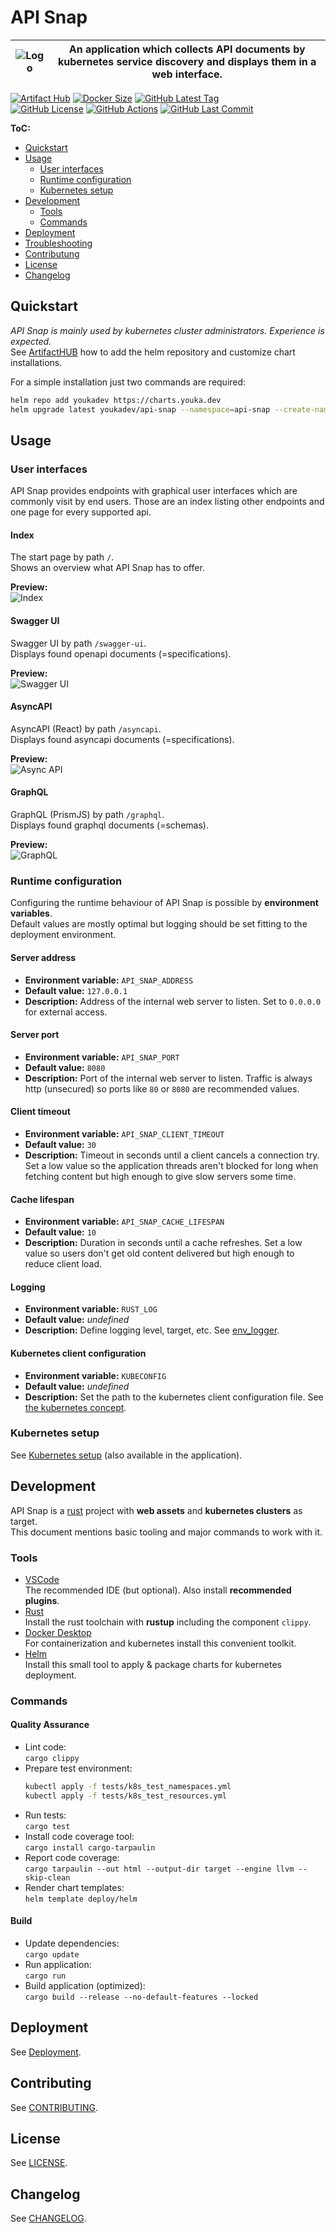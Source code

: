 # API Snap

| ![Logo](docs/logo.svg) | An application which collects API documents by kubernetes service discovery and displays them in a web interface. |
|---|---|

[![Artifact Hub](https://img.shields.io/endpoint?url=https://artifacthub.io/badge/repository/youkadev)](https://artifacthub.io/packages/helm/youkadev/api-snap/)
[![Docker Size](https://badgen.net/docker/size/youkadev/api-snap?icon=docker&label=Docker%20Size&color=blue)](https://hub.docker.com/r/youkadev/api-snap)
[![GitHub Latest Tag](https://badgen.net/github/tag/youka/api-snap?icon=github&label=Latest%20Tag&color=black)](https://github.com/youka/api-snap/tags)  
[![GitHub License](https://badgen.net/github/license/youka/api-snap?icon=github&label=License&color=green)](./LICENSE)
[![GitHub Actions](https://github.com/youka/api-snap/actions/workflows/main.yml/badge.svg)](https://github.com/Youka/api-snap/actions)
[![GitHub Last Commit](https://badgen.net/github/last-commit/youka/api-snap?icon=github&label=Last%20Commit)](https://github.com/Youka/api-snap/commits)

**ToC:**
* [Quickstart](#quickstart)
* [Usage](#usage)
  * [User interfaces](#user-interfaces)
  * [Runtime configuration](#runtime-configuration)
  * [Kubernetes setup](#kubernetes-setup)
* [Development](#development)
  * [Tools](#tools)
  * [Commands](#commands)
* [Deployment](#deployment)
* [Troubleshooting](#troubleshooting)
* [Contributung](#contributing)
* [License](#license)
* [Changelog](#changelog)


## Quickstart
_API Snap is mainly used by kubernetes cluster administrators. Experience is expected._  
See [ArtifactHUB](https://artifacthub.io/packages/helm/youkadev/api-snap/) how to add the helm repository and customize chart installations.

For a simple installation just two commands are required:
```sh
helm repo add youkadev https://charts.youka.dev
helm upgrade latest youkadev/api-snap --namespace=api-snap --create-namespace --install --atomic
```

## Usage

### User interfaces
API Snap provides endpoints with graphical user interfaces which are commonly visit by end users. Those are an index listing other endpoints and one page for every supported api.

#### Index
The start page by path `/`.  
Shows an overview what API Snap has to offer.

**Preview:**  
![Index](./docs/preview_index.png)

#### Swagger UI
Swagger UI by path `/swagger-ui`.  
Displays found openapi documents (=specifications).

**Preview:**  
![Swagger UI](./docs/preview_swaggerui.png)

#### AsyncAPI
AsyncAPI (React) by path `/asyncapi`.  
Displays found asyncapi documents (=specifications).

**Preview:**  
![Async API](./docs/preview_asyncapi.png)

#### GraphQL
GraphQL (PrismJS) by path `/graphql`.  
Displays found graphql documents (=schemas).

**Preview:**  
![GraphQL](./docs/preview_graphql.png)

### Runtime configuration
Configuring the runtime behaviour of API Snap is possible by **environment variables**.  
Default values are mostly optimal but logging should be set fitting to the deployment environment.

#### Server address
* **Environment variable:** `API_SNAP_ADDRESS`
* **Default value:** `127.0.0.1`
* **Description:** Address of the internal web server to listen. Set to `0.0.0.0` for external access.

#### Server port
* **Environment variable:** `API_SNAP_PORT`
* **Default value:** `8080`
* **Description:** Port of the internal web server to listen. Traffic is always http (unsecured) so ports like `80` or `8080` are recommended values.

#### Client timeout
* **Environment variable:** `API_SNAP_CLIENT_TIMEOUT`
* **Default value:** `30`
* **Description:** Timeout in seconds until a client cancels a connection try. Set a low value so the application threads aren't blocked for long when fetching content but high enough to give slow servers some time.

#### Cache lifespan
* **Environment variable:** `API_SNAP_CACHE_LIFESPAN`
* **Default value:** `10`
* **Description:** Duration in seconds until a cache refreshes. Set a low value so users don't get old content delivered but high enough to reduce client load.

#### Logging
* **Environment variable:** `RUST_LOG`
* **Default value:** _undefined_
* **Description:** Define logging level, target, etc. See [env_logger](https://docs.rs/env_logger/latest/env_logger/).

#### Kubernetes client configuration
* **Environment variable:** `KUBECONFIG`
* **Default value:** _undefined_
* **Description:** Set the path to the kubernetes client configuration file. See [the kubernetes concept](https://kubernetes.io/docs/concepts/configuration/organize-cluster-access-kubeconfig/#the-kubeconfig-environment-variable).

### Kubernetes setup
See [Kubernetes setup](./docs/kubernetes_setup.md) (also available in the application).

## Development
API Snap is a [rust](https://www.rust-lang.org/) project with **web assets** and **kubernetes clusters** as target.  
This document mentions basic tooling and major commands to work with it.

### Tools
* [VSCode](https://code.visualstudio.com/)  
  The recommended IDE (but optional). Also install **recommended plugins**.
* [Rust](https://www.rust-lang.org/tools/install)  
  Install the rust toolchain with **rustup** including the component `clippy`.
* [Docker Desktop](https://www.docker.com/products/docker-desktop/)  
  For containerization and kubernetes install this convenient toolkit.
* [Helm](https://helm.sh/)  
  Install this small tool to apply & package charts for kubernetes deployment.

### Commands

#### Quality Assurance
* Lint code:  
  `cargo clippy`
* Prepare test environment:  
  ```sh
  kubectl apply -f tests/k8s_test_namespaces.yml
  kubectl apply -f tests/k8s_test_resources.yml
  ```
* Run tests:  
  `cargo test`
* Install code coverage tool:  
  `cargo install cargo-tarpaulin`
* Report code coverage:  
  `cargo tarpaulin --out html --output-dir target --engine llvm --skip-clean`
* Render chart templates:  
  `helm template deploy/helm`

#### Build
* Update dependencies:  
  `cargo update`
* Run application:  
  `cargo run`
* Build application (optimized):  
  `cargo build --release --no-default-features --locked`

## Deployment
See [Deployment](./docs/deployment.md).

## Contributing
See [CONTRIBUTING](./CONTRIBUTING.md).

## License
See [LICENSE](./LICENSE).

## Changelog
See [CHANGELOG](./CHANGELOG.md).
